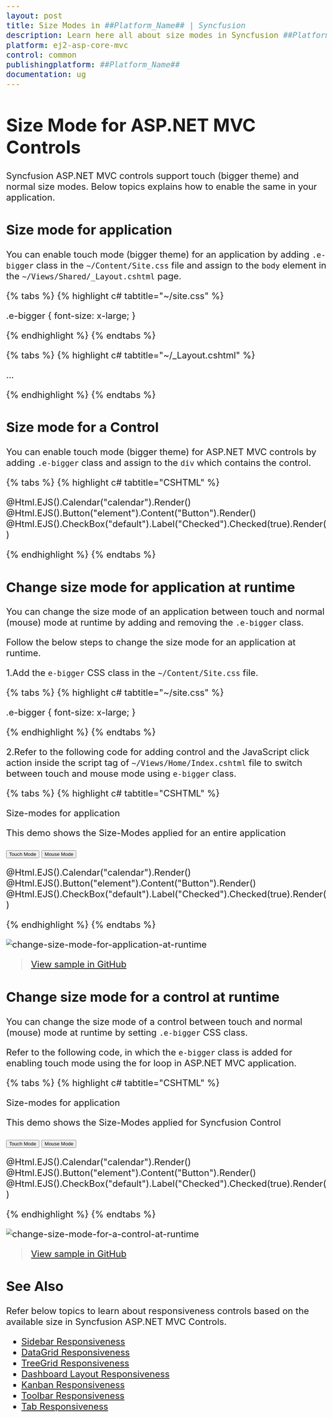```yaml
---
layout: post
title: Size Modes in ##Platform_Name## | Syncfusion
description: Learn here all about size modes in Syncfusion ##Platform_Name## and how to apply it to application or specific control.
platform: ej2-asp-core-mvc
control: common
publishingplatform: ##Platform_Name##
documentation: ug
---
```


# Size Mode for ASP.NET MVC Controls

Syncfusion ASP.NET MVC controls support touch (bigger theme) and normal size modes. Below topics explains how to enable the same in your application.

## Size mode for application

You can enable touch mode (bigger theme) for an application by adding `.e-bigger` class in the `~/Content/Site.css` file and assign to the `body` element in the `~/Views/Shared/_Layout.cshtml` page.

{% tabs %}
{% highlight c# tabtitle="~/site.css" %}

.e-bigger {
    font-size: x-large;
}

{% endhighlight %}
{% endtabs %}

{% tabs %}
{% highlight c# tabtitle="~/_Layout.cshtml" %}

<body class="e-bigger">...</body>

{% endhighlight %}
{% endtabs %}

## Size mode for a Control

You can enable touch mode (bigger theme) for ASP.NET MVC controls by adding `.e-bigger` class and assign to the `div` which contains the control.

{% tabs %}
{% highlight c# tabtitle="CSHTML" %}

<div class="e-bigger">
   @Html.EJS().Calendar("calendar").Render()
</div>

<div class="e-bigger">
    @Html.EJS().Button("element").Content("Button").Render()
</div>

<div class="e-bigger">
    @Html.EJS().CheckBox("default").Label("Checked").Checked(true).Render()
</div>

<style>
    .e-bigger {
     font-size: x-large;
    }
</style>

{% endhighlight %}
{% endtabs %}

## Change size mode for application at runtime

You can change the size mode of an application between touch and normal (mouse) mode at runtime by adding and removing the `.e-bigger` class.

Follow the below steps to change the size mode for an application at runtime.

1.Add the `e-bigger` CSS class in the `~/Content/Site.css` file.

{% tabs %}
{% highlight c# tabtitle="~/site.css" %}

.e-bigger {
    font-size: x-large;
}

{% endhighlight %}
{% endtabs %}

2.Refer to the following code for adding control and the JavaScript click action inside the script tag of `~/Views/Home/Index.cshtml` file to switch between touch and mouse mode using `e-bigger` class.

{% tabs %}
{% highlight c# tabtitle="CSHTML" %}

<p> Size-modes for application </p>
<p> This demo shows the Size-Modes applied for an entire application </p>

<button id="touch">Touch Mode</button>
<button id="mouse">Mouse Mode</button>

<div>
    @Html.EJS().Calendar("calendar").Render()
</div>

<div>
    @Html.EJS().Button("element").Content("Button").Render()
</div>

<div>
    @Html.EJS().CheckBox("default").Label("Checked").Checked(true).Render()
</div>

<script>
    document.getElementById("touch").addEventListener("click", function () {
        document.body.classList.add('e-bigger');
    });
    document.getElementById("mouse").addEventListener("click", function () {
        document.body.classList.remove('e-bigger');
    });
</script>

{% endhighlight %}
{% endtabs %}

![change-size-mode-for-application-at-runtime](images/change-size-mode-for-application-at-runtime.gif)

> [View sample in GitHub](https://github.com/SyncfusionExamples/asp-net-mvc-size-modes/tree/main/SizeModeApp)

## Change size mode for a control at runtime

You can change the size mode of a control between touch and normal (mouse) mode at runtime by setting `.e-bigger` CSS class.  

Refer to the following code, in which the `e-bigger` class is added for enabling touch mode using the for loop in ASP.NET MVC application.

{% tabs %}
{% highlight c# tabtitle="CSHTML" %}

<p> Size-modes for application </p>
<p> This demo shows the Size-Modes applied for Syncfusion Control </p>

<button id="touch">Touch Mode</button>
<button id="mouse">Mouse Mode</button>

<div class="control">
    @Html.EJS().Calendar("calendar").Render()
</div>

<div class="control">
    @Html.EJS().Button("element").Content("Button").Render()
</div>

<div class="control">
    @Html.EJS().CheckBox("default").Label("Checked").Checked(true).Render()
</div>

<style>
    .e-bigger {
        font-size: x-large;
    }
</style>

<script>
    document.getElementById("touch").addEventListener("click", function () {
        var controls = document.querySelectorAll('.control');
        for (var index = 0; index < controls.length; index++) {
            controls[index].classList.add('e-bigger');
        }
    });

    document.getElementById("mouse").addEventListener("click", function () {
        var controls = document.querySelectorAll('.control');
        for (var index = 0; index < controls.length; index++) {
            controls[index].classList.remove('e-bigger');
        }
    });
</script>

{% endhighlight %}
{% endtabs %}

![change-size-mode-for-a-control-at-runtime](images/change-size-mode-for-a-component-at-runtime.gif)

> [View sample in GitHub](https://github.com/SyncfusionExamples/asp-net-mvc-size-modes/tree/main/SizeModeControl)

## See Also

Refer below topics to learn about responsiveness controls based on the available size in Syncfusion ASP.NET MVC Controls.

* [Sidebar Responsiveness](https://ej2.syncfusion.com/aspnetmvc/documentation/sidebar/auto-close)
* [DataGrid Responsiveness](https://ej2.syncfusion.com/aspnetmvc/documentation/grid/columns/responsive-columns)
* [TreeGrid Responsiveness](https://ej2.syncfusion.com/aspnetmvc/documentation/tree-grid/scrolling#responsive-with-parent-container)
* [Dashboard Layout Responsiveness](https://ej2.syncfusion.com/aspnetmvc/documentation/dashboard-layout/adaptive-layout)
* [Kanban Responsiveness](https://ej2.syncfusion.com/aspnetmvc/documentation/kanban/responsive-mode)
* [Toolbar Responsiveness](https://ej2.syncfusion.com/aspnetmvc/documentation/toolbar/responsive-mode)
* [Tab Responsiveness](https://ej2.syncfusion.com/aspnetmvc/documentation/tab/responsive-modes)
